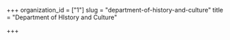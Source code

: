 +++
organization_id = ["1"]
slug = "department-of-history-and-culture"
title = "Department of HIstory and Culture"

+++


